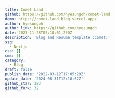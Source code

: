 ```yaml
---
title: Comet Land
github: https://github.com/hyesungoh/comet-land
demo: https://comet-land-blog.vercel.app/
author: hyesungoh
author_link: https://github.com/hyesungoh
date: 2023-11-28T05:10:01.250Z
description: 'Blog and Resume template :comet:'
ssg:
  - Nextjs
css: []
cms: []
category:
  - Blog
draft: false
publish_date: '2022-03-12T17:05:29Z'
update_date: '2024-08-31T12:10:52Z'
github_star: 183
github_fork: 32
---
```

